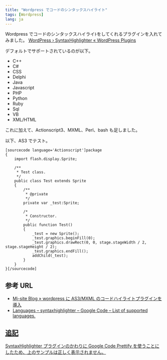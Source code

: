 ```yaml
---
title: "Wordpress でコードのシンタックスハイライト"
tags: [Wordpress]
lang: ja
---
```


Wordpress でコードのシンタックスハイライﾄをしてくれるプラグインを入れてみました。
[WordPress › SyntaxHighlighter « WordPress Plugins](http://wordpress.org/extend/plugins/syntaxhighlighter/)

デフォルトでサポートされているのが以下。

- C++
- C#
- CSS
- Delphi
- Java
- Javascript
- PHP
- Python
- Ruby
- Sql
- VB
- XML/HTML

これに加えて、Actionscript3、MXML、Perl、bash も足しました。

以下、AS3 でテスト。

```
[sourcecode language='Actionscript']package
{
	import flash.display.Sprite;

	/**
	 * Test class.
	 */
	public class Test extends Sprite
	{
		/**
		 * @private
		 */
		private var _test:Sprite;

		/*
		 * Constructor.
		 */
		public function Test()
		{
			_test = new Sprite();
			_test.graphics.beginFill(0);
			_test.graphics.drawRect(0, 0, stage.stageWidth / 2, stage.stageHeight / 2);
			_test.graphics.endFill();
			addChild(_test);
		}
	}
}[/sourcecode]
```

## 参考 URL

- [Mj-site Blog » wordpress に AS3/MXML のコードハイライトプラグインを導入](http://blog.mj-site.net/2008/01/wordpress%E3%81%ABas3mxml%E3%81%AE%E3%82%B3%E3%83%BC%E3%83%89%E3%83%8F%E3%82%A4%E3%83%A9%E3%82%A4%E3%83%88%E3%83%97%E3%83%A9%E3%82%B0%E3%82%A4%E3%83%B3%E3%82%92%E5%B0%8E%E5%85%A5.html)
- [Languages &#8211; syntaxhighlighter &#8211; Google Code &#8211; List of supported languages.](http://code.google.com/p/syntaxhighlighter/wiki/Languages)

## <ins>追記</ins>

<ins>SyntaxHighlighter プラグインのかわりに Google Code Prettify を使うことにしたため、上のサンプルは正しく表示されません。</ins>

